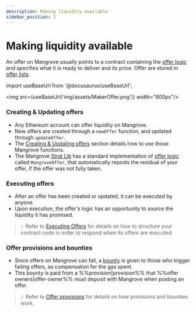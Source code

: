 ```yaml
---
description: Making liquidity available
sidebar_position: 1
---
```


# Making liquidity available

An offer on Mangrove usually points to a contract containing the [offer logic](../technical-references/taking-and-making-offers/reactive-offer/maker-contract.md) and specifies what it is ready to deliver and its price. Offer are stored in [offer lists](../technical-references//taking-and-making-offers/offer-list.md).

import useBaseUrl from '@docusaurus/useBaseUrl';

<img src={useBaseUrl('img/assets/MakerOffer.png')} width="600px"/>


### Creating & Updating offers

* Any Ethereum account can offer liquidity on Mangrove.
* New offers are created through a `newOffer` function, and updated through `updateOffer`.
* The [Creating & Updating offers](../technical-references/taking-and-making-offers/reactive-offer/README.md) section details how to use those Mangrove functions. 
* The Mangrove [Strat Lib](../../strat-lib/README.md) has a standard implementation of [offer logic](../technical-references//taking-and-making-offers/reactive-offer/maker-contract.md) called `MangroveOffer`, that automatically reposts the residual of your offer, if the offer was not fully taken.

### Executing offers

* After an offer has been created or updated, it can be executed by anyone.
* Upon execution, the offer's logic has an opportunity to source the liquidity it has promised.

> 💡
> Refer to [Executing Offers](../technical-references/taking-and-making-offers/reactive-offer/executing-offers.md) for details on how to structure your contract code in order to respond when its offers are executed.

### Offer provisions and bounties

* Since offers on Mangrove can fail, a [bounty](../../terms/bounty.md) is given to those who trigger failing offers, as compensation for the gas spent.
* This bounty is paid from a %%provision|provision%% that %%offer owners|offer-owner%% must deposit with Mangrove when posting an offer.

> 💡
> Refer to [Offer provisions](../technical-references/taking-and-making-offers/reactive-offer/offer-provision.md) for details on how provisions and bounties work.
